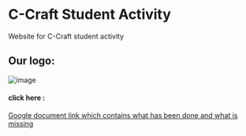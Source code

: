 # C-Craft Student Activity
Website for C-Craft student activity
## Our logo:

![image](https://github.com/reem-atalah/Web_Project/blob/master/public/images/logo7-removebg-preview.png)

#### click here : 
[Google document link 
which contains what has been done and what is missing](https://docs.google.com/document/d/1LuV0AKd7E-A0cOyF6t5Gi63-nqyrlTHoROb_w4-_4_A/edit?usp=sharing)
